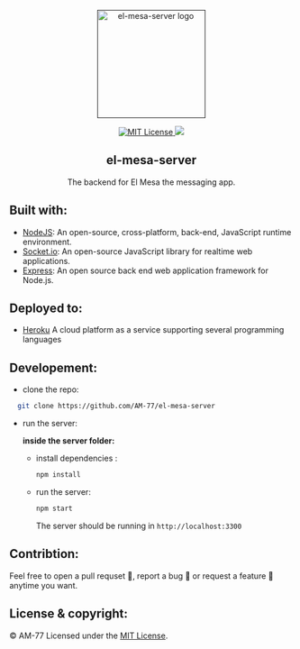 <p align="center"><a href="" target="_blank" rel="noopener noreferrer"><img width="192px" height="192px" src="https://el-mesa.netlify.app/static/media/logo.11c32a76.png" alt="el-mesa-server logo"></a></p>

<p align="center">
  <a href="https://github.com/AM-77/el-mesa-server/blob/master/LICENSE">
  <img src="https://img.shields.io/github/license/am-77/el-mesa-server?color=%23212121&logoColor=%23212121" alt="MIT License" />
  </a>

  <img src="https://img.shields.io/badge/Open%20Source-%E2%99%A5-%23212121" />
</p>

<h2 align="center">el-mesa-server</h2>
<p align="center">The backend for El Mesa the messaging app.</p>

## Built with:

  - [NodeJS](https://nodejs.org/): An open-source, cross-platform, back-end, JavaScript runtime environment.
  - [Socket.io](https://socket.io): An open-source JavaScript library for realtime web applications.
  - [Express](http://expressjs.com/): An open source back end web application framework for Node.js.

## Deployed to:

  - [Heroku](https://www.heroku.com) A cloud platform as a service supporting several programming languages

## Developement:

- clone the repo:

```bash
  git clone https://github.com/AM-77/el-mesa-server
```

- run the server:

    **inside the server folder:**
    - install dependencies :

        ```bash
        npm install
        ```

    - run the server:

        ```bash
        npm start
        ```
        The server should be running in `http://localhost:3300`

## Contribtion:

Feel free to open a pull requset 💁, report a bug 🐛 or request a feature 🌟 anytime you want.

## License & copyright:

© AM-77
Licensed under the [MIT License](LICENSE).
